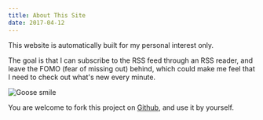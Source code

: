 ```yaml
---
title: About This Site
date: 2017-04-12
---
```


This website is automatically built for my personal interest only.

The goal is that I can subscribe to the RSS feed through an RSS reader, and leave the FOMO (fear of missing out) behind, which could make me feel that I need to check out what's new every minute.

![Goose smile](https://slides.yihui.org/gif/goose-smile.gif)

You are welcome to fork this project on [Github](https://github.com/yihui/social-blogdown), and use it by yourself. 
